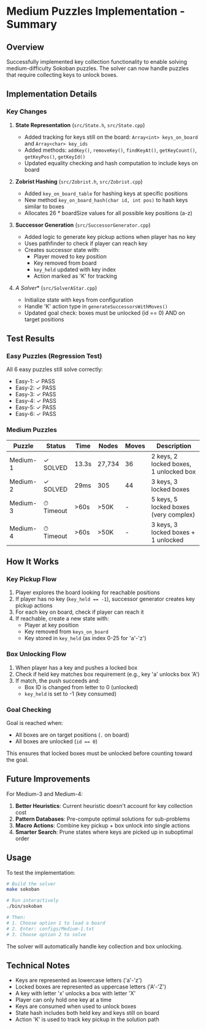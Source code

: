 # Medium Puzzles Implementation - Summary

## Overview
Successfully implemented key collection functionality to enable solving medium-difficulty Sokoban puzzles. The solver can now handle puzzles that require collecting keys to unlock boxes.

## Implementation Details

### Key Changes

1. **State Representation** (`src/State.h`, `src/State.cpp`)
   - Added tracking for keys still on the board: `Array<int> keys_on_board` and `Array<char> key_ids`
   - Added methods: `addKey()`, `removeKey()`, `findKeyAt()`, `getKeyCount()`, `getKeyPos()`, `getKeyId()`
   - Updated equality checking and hash computation to include keys on board

2. **Zobrist Hashing** (`src/Zobrist.h`, `src/Zobrist.cpp`)
   - Added `key_on_board_table` for hashing keys at specific positions
   - New method `key_on_board_hash(char id, int pos)` to hash keys similar to boxes
   - Allocates 26 * boardSize values for all possible key positions (a-z)

3. **Successor Generation** (`src/SuccessorGenerator.cpp`)
   - Added logic to generate key pickup actions when player has no key
   - Uses pathfinder to check if player can reach key
   - Creates successor state with:
     - Player moved to key position
     - Key removed from board
     - `key_held` updated with key index
     - Action marked as 'K' for tracking

4. **A* Solver** (`src/SolverAStar.cpp`)
   - Initialize state with keys from configuration
   - Handle 'K' action type in `generateSuccessorsWithMoves()`
   - Updated goal check: boxes must be unlocked (id == 0) AND on target positions

## Test Results

### Easy Puzzles (Regression Test)
All 6 easy puzzles still solve correctly:
- Easy-1: ✓ PASS
- Easy-2: ✓ PASS  
- Easy-3: ✓ PASS
- Easy-4: ✓ PASS
- Easy-5: ✓ PASS
- Easy-6: ✓ PASS

### Medium Puzzles
| Puzzle | Status | Time | Nodes | Moves | Description |
|--------|--------|------|-------|-------|-------------|
| Medium-1 | ✓ SOLVED | 13.3s | 27,734 | 36 | 2 keys, 2 locked boxes, 1 unlocked box |
| Medium-2 | ✓ SOLVED | 29ms | 305 | 44 | 3 keys, 3 locked boxes |
| Medium-3 | ⏱ Timeout | >60s | >50K | - | 5 keys, 5 locked boxes (very complex) |
| Medium-4 | ⏱ Timeout | >60s | >50K | - | 3 keys, 3 locked boxes + 1 unlocked |

## How It Works

### Key Pickup Flow
1. Player explores the board looking for reachable positions
2. If player has no key (`key_held == -1`), successor generator creates key pickup actions
3. For each key on board, check if player can reach it
4. If reachable, create a new state with:
   - Player at key position
   - Key removed from `keys_on_board`
   - Key stored in `key_held` (as index 0-25 for 'a'-'z')

### Box Unlocking Flow
1. When player has a key and pushes a locked box
2. Check if held key matches box requirement (e.g., key 'a' unlocks box 'A')
3. If match, the push succeeds and:
   - Box ID is changed from letter to 0 (unlocked)
   - `key_held` is set to -1 (key consumed)

### Goal Checking
Goal is reached when:
- All boxes are on target positions (`.` on board)
- All boxes are unlocked (`id == 0`)

This ensures that locked boxes must be unlocked before counting toward the goal.

## Future Improvements

For Medium-3 and Medium-4:
1. **Better Heuristics**: Current heuristic doesn't account for key collection cost
2. **Pattern Databases**: Pre-compute optimal solutions for sub-problems
3. **Macro Actions**: Combine key pickup + box unlock into single actions
4. **Smarter Search**: Prune states where keys are picked up in suboptimal order

## Usage

To test the implementation:
```bash
# Build the solver
make sokoban

# Run interactively
./bin/sokoban

# Then:
# 1. Choose option 1 to load a board
# 2. Enter: configs/Medium-1.txt
# 3. Choose option 2 to solve
```

The solver will automatically handle key collection and box unlocking.

## Technical Notes

- Keys are represented as lowercase letters ('a'-'z')
- Locked boxes are represented as uppercase letters ('A'-'Z')
- A key with letter 'x' unlocks a box with letter 'X'
- Player can only hold one key at a time
- Keys are consumed when used to unlock boxes
- State hash includes both held key and keys still on board
- Action 'K' is used to track key pickup in the solution path
